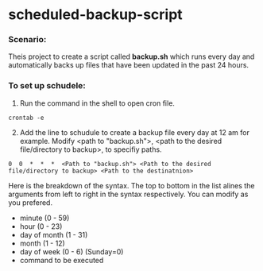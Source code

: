 # scheduled-backup-script

### Scenario:
Theis project to create a script called **backup.sh** which runs every day and automatically backs up files that have been updated in the past 24 hours.

### To set up schudele:
1. Run the command in the shell to open cron file.
```
crontab -e
```
2. Add the line to schudule to create a backup file every day at 12 am for example. 
Modify <path to "backup.sh">,  <path to the desired file/directory to backup>, <path to the destinatnion> to specifiy paths.
```
0  0  *  *  *  <Path to "backup.sh"> <Path to the desired file/directory to backup> <Path to the destinatnion>
```
Here is the breakdown of the syntax. The top to bottom in the list alines the arguments from left to right in the syntax respectively. You can modify as you prefered.
* minute (0 - 59)
* hour (0 - 23)
* day of month (1 - 31)
* month (1 - 12)
* day of week (0 - 6) (Sunday=0)
* command to be executed
